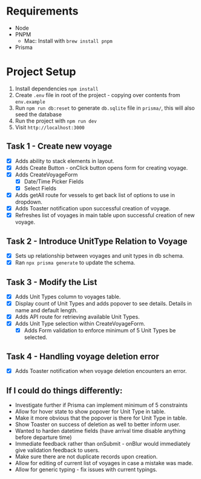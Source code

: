 
# Requirements
 - Node
 - PNPM
    - Mac: Install with `brew install pnpm`
 - Prisma

# Project Setup
1. Install dependencies `npm install`
2. Create `.env` file in root of the project - copying over contents from `env.example`
3. Run `npm run db:reset` to generate `db.sqlite` file in `prisma/`, this will also seed the database
4. Run the project with `npm run dev`
5. Visit `http://localhost:3000`

## Task 1 - Create new voyage
- [x] Adds ability to stack elements in layout.
- [x] Adds Create Button - onClick button opens form for creating voyage.
- [x] Adds CreateVoyageForm
  - [x] Date/Time Picker Fields
  - [x] Select Fields
- [x] Adds getAll route for vessels to get back list of options to use in dropdown.
- [x] Adds Toaster notification upon successful creation of voyage.
- [x] Refreshes list of voyages in main table upon successful creation of new voyage.

## Task 2 - Introduce UnitType Relation to Voyage
- [x] Sets up relationship between voyages and unit types in db schema.
- [x] Ran `npx prisma generate` to update the schema.

## Task 3 - Modify the List
- [x] Adds Unit Types column to voyages table.
- [x] Display count of Unit Types and adds popover to see details. Details in name and default length.
- [x] Adds API route for retrieving available Unit Types.
- [x] Adds Unit Type selection within CreateVoyageForm.
  - [x] Adds Form validation to enforce minimum of 5 Unit Types be selected.

## Task 4 - Handling voyage deletion error
- [x] Adds Toaster notification when voyage deletion encounters an error.

## If I could do things differently:
- Investigate further if Prisma can implement minimum of 5 constraints
- Allow for hover state to show popover for Unit Type in table.
- Make it more obvious that the popover is there for Unit Type in table.
- Show Toaster on success of deletion as well to better inform user.
- Wanted to harden datetime fields (have arrival time disable anything before departure time)
- Immediate feedback rather than onSubmit - onBlur would immediately give validation feedback to users.
- Make sure there are not duplicate records upon creation.
- Allow for editing of current list of voyages in case a mistake was made.
- Allow for generic typing - fix issues with current typings.
